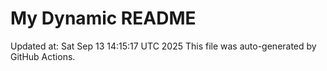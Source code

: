# My Dynamic README
Updated at: Sat Sep 13 14:15:17 UTC 2025
This file was auto-generated by GitHub Actions.
